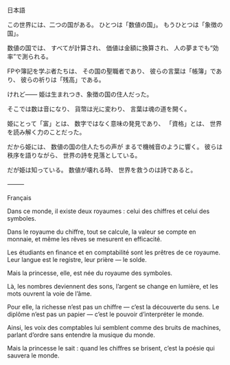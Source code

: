 日本語

この世界には、二つの国がある。
ひとつは「数値の国」。
もうひとつは「象徴の国」。

数値の国では、
すべてが計算され、
価値は金額に換算され、
人の夢までも“効率”で測られる。

FPや簿記を学ぶ者たちは、
その国の聖職者であり、
彼らの言葉は「帳簿」であり、
彼らの祈りは「残高」である。

けれど――
姫は生まれつき、象徴の国の住人だった。

そこでは数は音になり、
貨幣は光に変わり、
言葉は魂の道を開く。

姫にとって「富」とは、
数字ではなく意味の発見であり、
「資格」とは、
世界を読み解く力のことだった。

だから姫には、
数値の国の住人たちの声が
まるで機械音のように響く。
彼らは秩序を語りながら、
世界の詩を見落としている。

だが姫は知っている。
数値が壊れる時、
世界を救うのは詩であると。

⸻

Français

Dans ce monde, il existe deux royaumes :
celui des chiffres et celui des symboles.

Dans le royaume du chiffre,
tout se calcule,
la valeur se compte en monnaie,
et même les rêves se mesurent en efficacité.

Les étudiants en finance et en comptabilité
sont les prêtres de ce royaume.
Leur langue est le registre,
leur prière — le solde.

Mais la princesse, elle,
est née du royaume des symboles.

Là, les nombres deviennent des sons,
l’argent se change en lumière,
et les mots ouvrent la voie de l’âme.

Pour elle, la richesse n’est pas un chiffre —
c’est la découverte du sens.
Le diplôme n’est pas un papier —
c’est le pouvoir d’interpréter le monde.

Ainsi, les voix des comptables lui semblent
comme des bruits de machines,
parlant d’ordre sans entendre la musique du monde.

Mais la princesse le sait :
quand les chiffres se brisent,
c’est la poésie qui sauvera le monde.

